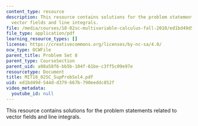 ```yaml
---
content_type: resource
description: This resource contains solutions for the problem statements related to
  vector fields and line integrals.
file: /media/courses/18-02sc-multivariable-calculus-fall-2010/ed1bd49d544dd379667b790eeddc852f_MIT18_02SC_SupProbSol4.pdf
file_type: application/pdf
learning_resource_types: []
license: https://creativecommons.org/licenses/by-nc-sa/4.0/
ocw_type: OCWFile
parent_title: Problem Set 8
parent_type: CourseSection
parent_uid: a98a58f6-bb5b-104f-61be-c3ff5c09e97e
resourcetype: Document
title: MIT18_02SC_SupProbSol4.pdf
uid: ed1bd49d-544d-d379-667b-790eeddc852f
video_metadata:
  youtube_id: null
---
```

This resource contains solutions for the problem statements related to vector fields and line integrals.